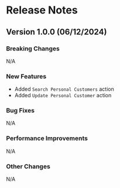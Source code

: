 # Release Notes

## Version 1.0.0 (06/12/2024)

### Breaking Changes

N/A

### New Features

- Added `Search Personal Customers` action
- Added `Update Personal Customer` action

### Bug Fixes

N/A

### Performance Improvements

N/A

### Other Changes

N/A
